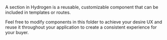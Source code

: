 A section in Hydrogen is a reusable, customizable component that can be included in templates or routes.

Feel free to modify components in this folder to achieve your desire UX and reuse it throughout your application to create a consistent experience for your buyer.
